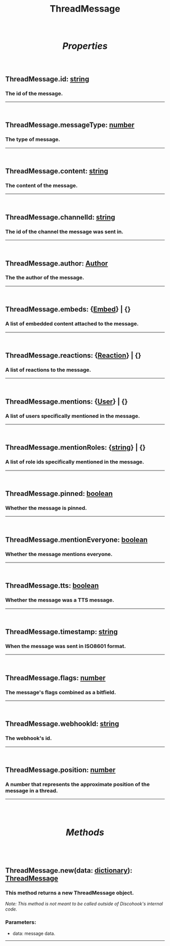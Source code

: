# <p align = "center">**ThreadMessage**</p>

<br>

# <p align = "center">*Properties*</p>

<br>

## <p align = "left">**ThreadMessage.id**: [string](https://create.roblox.com/docs/scripting/luau/strings)</p>
### <p align = "left">The id of the message.</p>
---
<br>

## <p align = "left">**ThreadMessage.messageType**: [number](https://create.roblox.com/docs/scripting/luau/numbers)</p>
### <p align = "left">The type of message.</p>
---

<br>

## <p align = "left">**ThreadMessage.content**: [string](https://create.roblox.com/docs/scripting/luau/strings)</p>
### <p align = "left">The content of the message.</p>
---
<br>

## <p align = "left">**ThreadMessage.channelId**: [string](https://create.roblox.com/docs/scripting/luau/strings)</p>
### <p align = "left">The id of the channel the message was sent in.</p>
---
<br>

## <p align = "left">**ThreadMessage.author**: [Author](/docs/Author.md)</p>
### <p align = "left">The the author of the message.</p>
---
<br>

## <p align = "left">**ThreadMessage.embeds**: {[Embed](/docs/Embed.md)} | {}</p>
### <p align = "left">A list of embedded content attached to the message.</p>
---
<br>

## <p align = "left">**ThreadMessage.reactions**: {[Reaction](/docs/Reaction.md)} | {}</p>
### <p align = "left">A list of reactions to the message.</p>
---
<br>

## <p align = "left">**ThreadMessage.mentions**: {[User](/docs/User.md)} | {}</p>
### <p align = "left">A list of users specifically mentioned in the message.</p>
---
<br>

## <p align = "left">**ThreadMessage.mentionRoles**: {[string](https://create.roblox.com/docs/scripting/luau/strings)} | {}</p>
### <p align = "left">A list of role ids specifically mentioned in the message.</p>
---
<br>

## <p align = "left">**ThreadMessage.pinned**: [boolean](https://create.roblox.com/docs/scripting/luau/booleans)</p>
### <p align = "left">Whether the message is pinned.</p>
---
<br>

## <p align = "left">**ThreadMessage.mentionEveryone**: [boolean](https://create.roblox.com/docs/scripting/luau/booleans)</p>
### <p align = "left">Whether the message mentions everyone.</p>
---
<br>

## <p align = "left">**ThreadMessage.tts**: [boolean](https://create.roblox.com/docs/scripting/luau/booleans)</p>
### <p align = "left">Whether the message was a TTS message.</p>
---
<br>

## <p align = "left">**ThreadMessage.timestamp**: [string](https://create.roblox.com/docs/scripting/luau/strings)</p>
### <p align = "left">When the message was sent in ISO8601 format.</p>
---
<br>

## <p align = "left">**ThreadMessage.flags**: [number](https://create.roblox.com/docs/scripting/luau/numbers)</p>
### <p align = "left">The message's flags combined as a bitfield.</p>
---
<br>

## <p align = "left">**ThreadMessage.webhookId**: [string](https://create.roblox.com/docs/scripting/luau/strings)</p>
### <p align = "left">The webhook's id.</p>
---
<br>

## <p align = "left">**ThreadMessage.position**: [number](https://create.roblox.com/docs/scripting/luau/numbers)</p>
### <p align = "left">A number that represents the approximate position of the message in a thread.</p>
---

<br>
<br>

# <p align = "center">*Methods*</p>

<br>
<br>

## <p align = "left">**ThreadMessage.new**(data: [dictionary](https://create.roblox.com/docs/scripting/luau/tables#dictionaries)): [ThreadMessage](/docs/ThreadMessage.md)</p>
### <p align = "left">This method returns a new ThreadMessage object.</p>

*<p align = "left">Note: This method is not meant to be called outside of Discohook's internal code.</p>*

### <p align = "left">Parameters:<p>

- data: message data.
---